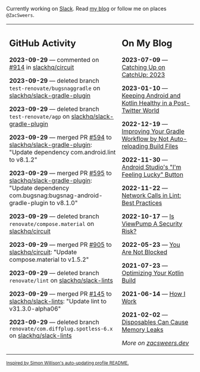 Currently working on [Slack](https://slack.com/). Read [my blog](https://zacsweers.dev/) or follow me on places `@ZacSweers`.

<table><tr><td valign="top" width="60%">

## GitHub Activity
<!-- githubActivity starts -->
**2023-09-29** — commented on [#914](https://github.com/slackhq/circuit/issues/914#issuecomment-1741307900) in [slackhq/circuit](https://github.com/slackhq/circuit)

**2023-09-29** — deleted branch `test-renovate/bugsnaggradle` on [slackhq/slack-gradle-plugin](https://github.com/slackhq/slack-gradle-plugin)

**2023-09-29** — deleted branch `test-renovate/agp` on [slackhq/slack-gradle-plugin](https://github.com/slackhq/slack-gradle-plugin)

**2023-09-29** — merged PR [#594](https://github.com/slackhq/slack-gradle-plugin/pull/594) to [slackhq/slack-gradle-plugin](https://github.com/slackhq/slack-gradle-plugin): "Update dependency com.android.lint to v8.1.2"

**2023-09-29** — merged PR [#595](https://github.com/slackhq/slack-gradle-plugin/pull/595) to [slackhq/slack-gradle-plugin](https://github.com/slackhq/slack-gradle-plugin): "Update dependency com.bugsnag:bugsnag-android-gradle-plugin to v8.1.0"

**2023-09-29** — deleted branch `renovate/compose.material` on [slackhq/circuit](https://github.com/slackhq/circuit)

**2023-09-29** — merged PR [#905](https://github.com/slackhq/circuit/pull/905) to [slackhq/circuit](https://github.com/slackhq/circuit): "Update compose.material to v1.5.2"

**2023-09-29** — deleted branch `renovate/lint` on [slackhq/slack-lints](https://github.com/slackhq/slack-lints)

**2023-09-29** — merged PR [#145](https://github.com/slackhq/slack-lints/pull/145) to [slackhq/slack-lints](https://github.com/slackhq/slack-lints): "Update lint to v31.3.0-alpha06"

**2023-09-29** — deleted branch `renovate/com.diffplug.spotless-6.x` on [slackhq/slack-lints](https://github.com/slackhq/slack-lints)
<!-- githubActivity ends -->
</td><td valign="top" width="40%">

## On My Blog
<!-- blog starts -->
**2023-07-09** — [Catching Up on CatchUp: 2023](https://www.zacsweers.dev/catching-up-on-catchup-2023/)

**2023-01-10** — [Keeping Android and Kotlin Healthy in a Post-Twitter World](https://www.zacsweers.dev/keeping-android-healthy/)

**2022-12-19** — [Improving Your Gradle Workflow by Not Auto-reloading Build Files](https://www.zacsweers.dev/improving-your-workflow-by-not-auto-reloading-build-files/)

**2022-11-30** — [Android Studio's "I'm Feeling Lucky" Button](https://www.zacsweers.dev/android-studios-im-feeling-lucky-button/)

**2022-11-22** — [Network Calls in Lint: Best Practices](https://www.zacsweers.dev/network-calls-in-lint-best-practices/)

**2022-10-17** — [Is ViewPump A Security Risk?](https://www.zacsweers.dev/is-viewpump-a-security-risk/)

**2022-05-23** — [You Are Not Blocked](https://www.zacsweers.dev/you-are-not-blocked/)

**2021-07-23** — [Optimizing Your Kotlin Build](https://www.zacsweers.dev/optimizing-your-kotlin-build/)

**2021-06-14** — [How I Work](https://www.zacsweers.dev/how-i-work/)

**2021-02-02** — [Disposables Can Cause Memory Leaks](https://www.zacsweers.dev/disposables-can-cause-memory-leaks/)
<!-- blog ends -->
_More on [zacsweers.dev](https://zacsweers.dev/)_
</td></tr></table>

<sub><a href="https://simonwillison.net/2020/Jul/10/self-updating-profile-readme/">Inspired by Simon Willison's auto-updating profile README.</a></sub>